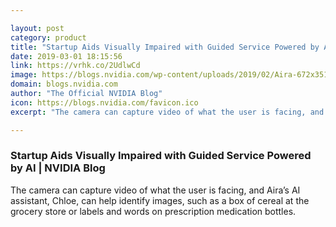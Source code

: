 ```yaml
---

layout: post
category: product
title: "Startup Aids Visually Impaired with Guided Service Powered by AI"
date: 2019-03-01 18:15:56
link: https://vrhk.co/2UdlwCd
image: https://blogs.nvidia.com/wp-content/uploads/2019/02/Aira-672x351.png
domain: blogs.nvidia.com
author: "The Official NVIDIA Blog"
icon: https://blogs.nvidia.com/favicon.ico
excerpt: "The camera can capture video of what the user is facing, and Aira’s AI assistant, Chloe, can help identify images, such as a box of cereal at the grocery store or labels and words on prescription medication bottles."

---
```


### Startup Aids Visually Impaired with Guided Service Powered by AI | NVIDIA Blog

The camera can capture video of what the user is facing, and Aira’s AI assistant, Chloe, can help identify images, such as a box of cereal at the grocery store or labels and words on prescription medication bottles.